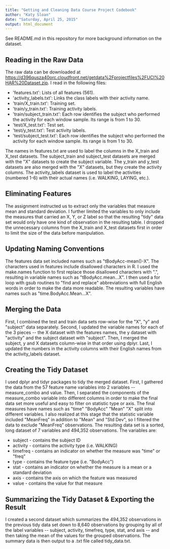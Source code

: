 ```yaml
---
title: "Getting and Cleaning Data Course Project Codebook"
author: "Katy Sloan"
date: "Saturday, April 25, 2015"
output: html_document
---
```


See README.md in this repository for more background information on the dataset.

Reading in the Raw Data
-----------------------
The raw data can be downloaded at <https://d396qusza40orc.cloudfront.net/getdata%2Fprojectfiles%2FUCI%20HAR%20Dataset.zip>.
I read in the following files:

- 'features.txt': Lists of all features (561).
- 'activity_labels.txt': Links the class labels with their activity name.
- 'train/X_train.txt': Training set.
- 'train/y_train.txt': Training activity labels.
- 'train/subject_train.txt': Each row identifies the subject who performed the activity for each window sample. Its range is from 1 to 30. 
- 'test/X_test.txt': Test set.
- 'test/y_test.txt': Test activity labels.
- 'test/subject_test.txt': Each row identifies the subject who performed the activity for each window sample. Its range is from 1 to 30.

The names in features.txt are used to label the columns in the X_train and X_test datasets. The subject_train and subject_test datasets are merged with the "X" datasets to create the subject variable. The y_train and y_test datasets are also merged with the "X" datasets, but they create the activity columns. The activity_labels dataset is used to label the activities (numbered 1-6) with their actual names (i.e. WALKING, LAYING, etc.).

Eliminating Features
--------------------
The assignment instructed us to extract only the variables that measure mean and standard deviation. I further limited the variables to only include the measures that carried an X, Y, or Z label so that the resulting "tidy" data set would only have one kind of observation in the resulting table. I dropped the unnecessary columns from the X_train and X_test datasets first in order to limit the size of the data before manipulation.

Updating Naming Conventions
-----------------------------------------------------------------------
The features data set included names such as "tBodyAcc-mean()-X". The characters used in features include disallowed characters in R. I used the make.names function to first replace those disallowed characters with ".", resulting in variable names such as "tBodyAcc.mean...X". I then used a for loop with gsub routines to "find and replace" abbreviations with full English words in order to make the data more readable. The resulting variables have names such as "time.BodyAcc.Mean...X".

Merging the Data
----------------
First, I combined the test and train data sets row-wise for the "X", "y" and "subject" data separately. Second, I updated the variable names for each of the 3 pieces -- the X dataset with the features names, the y dataset with "activity" and the subject dataset with "subject". Then, I merged the subject, y and X datasets column-wise in that order using dplyr. Last, I updated the numbers in the activity columns with their English names from the activity_labels dataset.

Creating the Tidy Dataset
-------------------------
I used dplyr and tidyr packages to tidy the merged dataset. First, I gathered the data from the 57 feature name variables into 2 variables -- measure_combo and value. Then, I separated the components of the measure_combo variable into different columns in order to make the final data set more useful and easy to filter on statistic type or axis. The final measures have names such as "time" "BodyAcc" "Mean" "X" split into different variables. I also realized at this stage that the statistic variable included "MeanFreq" in addition to "Mean" and "Std Dev", so I filtered the data to exclude "MeanFreq" observations. The resulting data set is a sorted, long dataset of 7 variables and 494,352 observations. The variables are:

* subject - contains the subject ID
* activity - contains the activity type (i.e. WALKING)
* timefreq - contains an indicator on whether the measure was "time" or "freq"
* type - contains the feature type (i.e. "BodyAcc")
* stat - contains an indicator on whether the measure is a mean or a standard deviation
* axis - contains the axis on which the feature was measured
* value - contains the value for that measure

Summarizing the Tidy Dataset & Exporting the Result
----------------------------------------------------
I created a second dataset which summarizes the 494,352 observations in the previous tidy data set down to 8,640 observations by grouping by all of the label variables -- subject, activity, timefreq, type, stat, and axis -- and then taking the mean of the values for the grouped observations. The summary data is then output to a .txt file called tidy_data.txt.

